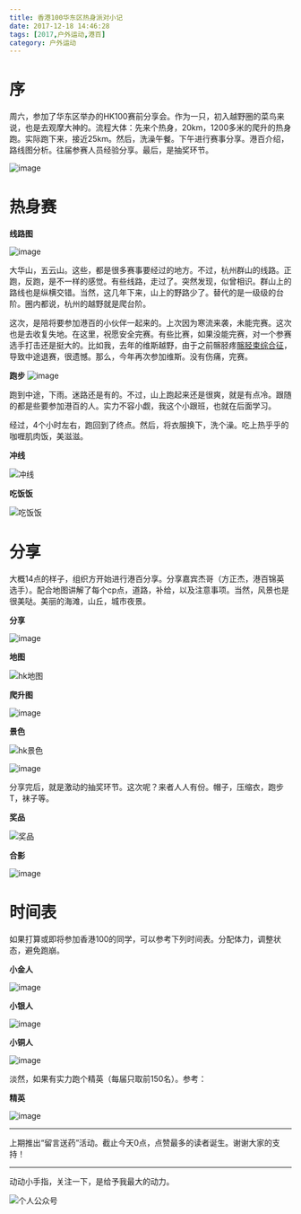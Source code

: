 ```yaml
---
title: 香港100华东区热身派对小记
date: 2017-12-18 14:46:28
tags: [2017,户外运动,港百]
category: 户外运动
---
```

# 序
周六，参加了华东区举办的HK100赛前分享会。作为一只，初入越野圈的菜鸟来说，也是去观摩大神的。流程大体：先来个热身，20km，1200多米的爬升的热身跑。实际跑下来，接近25km。然后，洗澡午餐。下午进行赛事分享。港百介绍，路线图分析。往届参赛人员经验分享。最后，是抽奖环节。

![image](http://of7369y0i.bkt.clouddn.com/%EF%BC%8F2017/12/hk100/%E5%B0%8F%E4%BA%BA.jpeg)

<!--more-->

# 热身赛
**线路图**

![image](http://of7369y0i.bkt.clouddn.com/%EF%BC%8F2017/12/hk100/%E7%83%AD%E8%BA%AB%E5%9B%BE.jpeg)

大华山，五云山。这些，都是很多赛事要经过的地方。不过，杭州群山的线路。正跑，反跑，是不一样的感觉。有些线路，走过了。突然发现，似曾相识。群山上的路线也是纵横交错。当然，这几年下来，山上的野路少了。替代的是一级级的台阶。圈内都说，杭州的越野就是爬台阶。

这次，是陪将要参加港百的小伙伴一起来的。上次因为寒流来袭，未能完赛。这次也是去收复失地。在这里，祝愿安全完赛。有些比赛，如果没能完赛，对一个参赛选手打击还是挺大的。比如我，去年的维斯越野，由于之前髂胫疼[髂胫束综合征](http://iranshao.com/articles/itbs_1)，导致中途退赛，很遗憾。那么，今年再次参加维斯。没有伤痛，完赛。

**跑步**
![image](http://of7369y0i.bkt.clouddn.com/%EF%BC%8F2017/12/hk100/%E8%B7%91%E6%AD%A5.jpeg)

跑到中途，下雨。迷路还是有的。不过，山上跑起来还是很爽，就是有点冷。跟随的都是些要参加港百的人。实力不容小觑，我这个小跟班，也就在后面学习。

经过，4个小时左右，跑回到了终点。然后，将衣服换下，洗个澡。吃上热乎乎的咖喱肌肉饭，美滋滋。

**冲线**

![冲线](http://of7369y0i.bkt.clouddn.com/%EF%BC%8F2017/12/hk100/%E5%86%B2%E7%BA%BF.jpeg)

**吃饭饭**

![吃饭饭](http://of7369y0i.bkt.clouddn.com/%EF%BC%8F2017/12/hk100/WechatIMG30.jpeg)


# 分享
大概14点的样子，组织方开始进行港百分享。分享嘉宾杰哥（方正杰，港百锦英选手）。配合地图讲解了每个cp点，道路，补给，以及注意事项。当然，风景也是很美哒。美丽的海滩，山丘，城市夜景。

**分享**

![image](http://of7369y0i.bkt.clouddn.com/%EF%BC%8F2017/12/hk100/WechatIMG31.jpeg)

**地图**

![hk地图](http://of7369y0i.bkt.clouddn.com/%EF%BC%8F2017/12/hk100/WX20171217-201436.png)

**爬升图**

![image](http://of7369y0i.bkt.clouddn.com/%EF%BC%8F2017/12/hk100/elevation_profile.png)

**景色**

![hk景色](http://of7369y0i.bkt.clouddn.com/%EF%BC%8F2017/12/hk100/%E6%B5%B7%E6%BB%A9.jpeg)

![image](http://of7369y0i.bkt.clouddn.com/%EF%BC%8F2017/12/hk100/timg.jpeg)

分享完后，就是激动的抽奖环节。这次呢？来者人人有份。帽子，压缩衣，跑步T，袜子等。

**奖品**

![奖品](http://of7369y0i.bkt.clouddn.com/%EF%BC%8F2017/12/hk100/%E5%A5%96%E5%93%81.jpeg)

**合影**

![image](http://of7369y0i.bkt.clouddn.com/%EF%BC%8F2017/12/hk100/%E5%90%88%E5%BD%B1.jpeg)

# 时间表
如果打算或即将参加香港100的同学，可以参考下列时间表。分配体力，调整状态，避免跑崩。

**小金人**

![image](http://of7369y0i.bkt.clouddn.com/%EF%BC%8F2017/12/hk100/%E5%B0%8F%E9%87%91%E4%BA%BA.jpg)

**小银人**

![image](http://of7369y0i.bkt.clouddn.com/%EF%BC%8F2017/12/hk100/%E5%B0%8F%E9%93%B6%E4%BA%BA.jpg)

**小铜人**

![image](http://of7369y0i.bkt.clouddn.com/%EF%BC%8F2017/12/hk100/%E5%B0%8F%E9%93%9C%E4%BA%BA.jpg)

淡然，如果有实力跑个精英（每届只取前150名）。参考：

**精英**

![image](http://of7369y0i.bkt.clouddn.com/%EF%BC%8F2017/12/hk100/%E9%87%91%E9%B9%B0.jpg)

---
上期推出“留言送药”活动。截止今天0点，点赞最多的读者诞生。谢谢大家的支持！

---


动动小手指，关注一下，是给予我最大的动力。

![个人公众号](http://of7369y0i.bkt.clouddn.com/qrcode_for_gh_381787324660_430.jpg)
